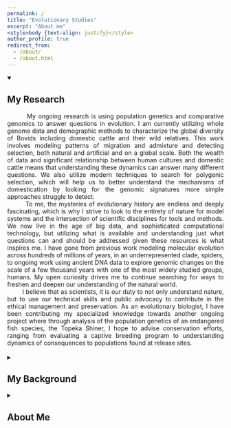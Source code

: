 ```yaml
---
permalink: /
title: "Evolutionary Studies"
excerpt: "About me"
<style>body {text-align: justify}</style>
author_profile: true
redirect_from: 
  - /about/
  - /about.html
---
```


<details open>
<summary>
  <h2>
    My Research
  </h2>
</summary> 
  <div style="text-align: justify">
  &nbsp; &nbsp; &nbsp; &nbsp; My ongoing research is using population genetics and comparative genomics to answer questions in evolution. I am currently utilizing whole genome data and demographic methods  to characterize the global diversity of Bovids including domestic cattle and their wild relatives. This work involves modeling patterns of migration and admixture and detecting selection, both natural and artificial and on a global scale. Both the wealth of data and significant relationship between human cultures and domestic cattle means that understanding these dynamics can answer many different questions. We also utilize modern techniques to search for polygenic selection, which will help us to better understand the mechanisms of domestication by looking for the genomic signatures more simple approaches struggle to detect.<br>   
  &nbsp; &nbsp; &nbsp; &nbsp; To me, the mysteries of evolutionary history are endless and deeply fascinating, which is why I strive to look to the entirety of nature for model systems and the intersection of scientific disciplines for tools and methods. We now live in the age of big data, and sophisticated computational technology, but utilizing what is available and understanding just what questions can and should be addressed given these resources is what inspires me. I have gone from previous work modeling molecular evolution across hundreds of millions of years, in an underrepresented clade, spiders, to ongoing work using ancient DNA data to explore genomic changes on the scale of a few thousand years with one of the most widely studied groups, humans. My open curiosity drives me to continue searching for ways to freshen and deepen our understanding of the natural world.<br>  
  &nbsp; &nbsp; &nbsp; &nbsp; I believe that as scientists, it is our duty to not only understand nature, but to use our technical skills and public advocacy to contribute in the ethical management and preservation. As an evolutionary biologist, I have been contributing my specialized knowledge towards another ongoing project where through analysis of the population genetics of an endangered fish species, the Topeka Shiner, I hope to advise conservation efforts, ranging from evaluating a captive breeding program to understanding dynamics of consequences to populations found at release sites.<br>  
    <br>
  </div>
</details>
  
<details>
  <summary><h2>My Background</h2></summary> 
<div style="text-align: justify">
&nbsp; &nbsp; &nbsp; &nbsp; I am an evolutionary biologist with a passionate fascination with the natural world. My interests have driven me to pursue a career where my efforts contribute to our shared understanding and appreciation of life on earth.  <br>  
&nbsp; &nbsp; &nbsp; &nbsp; I have always been interested in studying biology, but choosing a more specific discipline was a process of trial, error and self discovery. I began my higher education planning to pursue a future in biomedical engineering or clinical oncology, but quickly found myself most enamored by studying evolution. On what seems like a fateful trip into the field to collect samples for an entomology project, I found a spider which was mimicking the ants it was wandering amongst quite convincingly. This discovery brought me so much wonder, that I finally made the switch which was long coming, and set my sights on graduate school instead of medical school.  <br> 
&nbsp; &nbsp; &nbsp; &nbsp; Being enraptured by the diversity and adaptability of life, I  became involved in undergraduate research and got some hands-on wet lab experience for a genetic barcoding project. Here I learned the fundamentals of benchwork, but more significantly, the importance of thoughtful experimental design.  <br>
&nbsp; &nbsp; &nbsp; &nbsp; I joined a computational lab during my masters program and entered into a whole new world: studying evolution from the molecular viewpoint. It was here that I began to grasp the type of data and algorithmic techniques involved in modern studies of genomics, and just how complex natural selection can be from different paradigms.  <br>
 &nbsp; &nbsp; &nbsp; &nbsp; I next moved onto studying population genetics during my PhD program, looking at answering more specific questions in evolution, such as how anthropogenic forces shaped populations of domesticated species on a global scale. Working with an agriculturally relevant species gave me the opportunity to truly see the scale of data used by industries, governments, and international consortiums.   <br>
&nbsp; &nbsp; &nbsp; &nbsp; Each stage in my research and educational journey has instilled me with new skills, new understandings, and new ways of thinking. A major factor in this has been my desire to be a well rounded scientist with an interdisciplinary mindset.   <br>
  <br>
</div>
</details>

<details>
  <summary><h2>About Me</h2></summary> 
<div style="text-align: justify">
&nbsp; &nbsp; &nbsp; &nbsp; I am originally from northwestern Pennsylvania. My life has always been one where I was passionate about learning, and spending time in the outdoors of Appalachia and the great lakes region as a youth, gave me a close personal attachment to nature. These two great enjoyments of mine set me on the course of studying evolution as an academic. I have a strong belief that there is value in being well rounded, and being open to viewing the world from new perspectives.  <br>
&nbsp; &nbsp; &nbsp; &nbsp; My goal is to eventually become a professor of biology at a higher level institution to continue research in the field, as well as to educate newer generations of scientists from my inclusive and multidimensional perspective of life and learning. I am also inspired to work towards advancing public outreach, and emphasizing accessibility and intend to use my career as a scientist to not only further discovery, but to spread awareness of new research by communicating to a wide and diverse public. I believe that it is not only the job of a scientist to explore and study the world around us and ask the questions which might not be easy to answer, but to share the passion of discovery and pursuit of knowledge.  <br>
&nbsp; &nbsp; &nbsp; &nbsp; Outside of science, I have a love for reading classic literature, and I especially enjoy collecting old books. I am an avid home chef and love to try cooking and tasting cuisine from all around the world. And one of my more niche hobbies is studying tea ceremonies from several cultures and tasting traditional teas much the same way a sommelier appreciates wine. Part of what shapes my other interests is the value I place on connoisseurship and new experiences.   <br>
</div>
</details>
